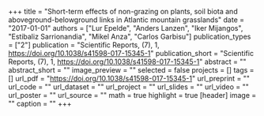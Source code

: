 +++
title = "Short-term effects of non-grazing on plants,  soil biota and aboveground-belowground links in Atlantic mountain grasslands"
date = "2017-01-01"
authors = ["Lur Epelde", "Anders Lanzen", "Iker Mijangos", "Estibaliz Sarrionandia", "Mikel Anza", "Carlos Garbisu"]
publication_types = ["2"]
publication = "Scientific Reports, (7), 1, https://doi.org/10.1038/s41598-017-15345-1"
publication_short = "Scientific Reports, (7), 1, https://doi.org/10.1038/s41598-017-15345-1"
abstract = ""
abstract_short = ""
image_preview = ""
selected = false
projects = []
tags = []
url_pdf = "https://doi.org/10.1038/s41598-017-15345-1"
url_preprint = ""
url_code = ""
url_dataset = ""
url_project = ""
url_slides = ""
url_video = ""
url_poster = ""
url_source = ""
math = true
highlight = true
[header]
image = ""
caption = ""
+++
